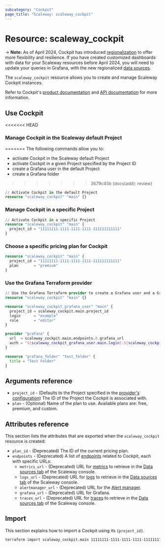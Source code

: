 ```yaml
---
subcategory: "Cockpit"
page_title: "Scaleway: scaleway_cockpit"
---
```


# Resource: scaleway_cockpit

-> **Note:**
As of April 2024, Cockpit has introduced [regionalization](https://www.scaleway.com/en/docs/observability/cockpit/concepts/#region) to offer more flexibility and resilience.
If you have created customized dashboards with data for your Scaleway resources before April 2024, you will need to update your queries in Grafana, with the new regionalized [data sources](../resources/cockpit_source.md).

The `scaleway_cockpit` resource allows you to create and manage Scaleway Cockpit instances.

Refer to Cockpit's [product documentation](https://www.scaleway.com/en/docs/observability/cockpit/concepts/) and [API documentation](https://www.scaleway.com/en/developers/api/cockpit/regional-api) for more information.

## Use Cockpit

<<<<<<< HEAD
### Manage Cockpit in the Scaleway default Project
=======
The following commands allow you to:

- activate Cockpit in the Scaleway default Project
- activate Cockpit in a given Project specified by the Project ID
- create a Grafana user in the default Project
- create a Grafana folder
>>>>>>> 3679c45b (docs(add): review)

```terraform
// Activate Cockpit in the default Project
resource "scaleway_cockpit" "main" {}
```

### Manage Cockpit in a specific Project

```terraform
// Activate Cockpit in a specific Project
resource "scaleway_cockpit" "main" {
  project_id = "11111111-1111-1111-1111-111111111111"
}
```

### Choose a specific pricing plan for Cockpit

```terraform
resource "scaleway_cockpit" "main" {
  project_id = "11111111-1111-1111-1111-111111111111"
  plan       = "premium"
}
```

### Use the Grafana Terraform provider

```terraform
// Use the Grafana Terraform provider to create a Grafana user and a Grafana folder in the default Project's Cockpit
resource "scaleway_cockpit" "main" {}

resource "scaleway_cockpit_grafana_user" "main" {
  project_id = scaleway_cockpit.main.project_id
  login      = "example"
  role       = "editor"
}

provider "grafana" {
  url  = scaleway_cockpit.main.endpoints.0.grafana_url
  auth = "${scaleway_cockpit_grafana_user.main.login}:${scaleway_cockpit_grafana_user.main.password}"
}

resource "grafana_folder" "test_folder" {
  title = "Test Folder"
}
```

## Arguments reference

- `project_id` - (Defaults to the Project specified in the [provider's configuration](../index.md#project_id)) The ID of the Project the Cockpit is associated with.
- `plan` - (Optional) Name of the plan to use. Available plans are: free, premium, and custom.

## Attributes reference

This section lists the attributes that are exported when the `scaleway_cockpit` resource is created:

- `plan_id` - (Deprecated) The ID of the current pricing plan.
- `endpoints` - (Deprecated) A list of [endpoints](https://www.scaleway.com/en/docs/observability/cockpit/concepts/#endpoints) related to Cockpit, each with specific URLs:
    - `metrics_url` - (Deprecated) URL for [metrics](https://www.scaleway.com/en/docs/observability/cockpit/concepts/#metric) to retrieve in the [Data sources tab](https://console.scaleway.com/cockpit/dataSource) of the Scaleway console.
    - `logs_url` - (Deprecated) URL for [logs](https://www.scaleway.com/en/docs/observability/cockpit/concepts/#logs) to retrieve in the [Data sources tab](https://console.scaleway.com/cockpit/dataSource) of the Scaleway console.
    - `alertmanager_url` - (Deprecated) URL for the [Alert manager](https://www.scaleway.com/en/docs/observability/cockpit/concepts/#alert-manager).
    - `grafana_url` - (Deprecated) URL for Grafana.
    - `traces_url` - (Deprecated) URL for [traces](https://www.scaleway.com/en/docs/observability/cockpit/concepts/#traces) to retrieve in the [Data sources tab](https://console.scaleway.com/cockpit/dataSource) of the Scaleway console.

## Import

This section explains how to import a Cockpit using its `{project_id}`.

```bash
terraform import scaleway_cockpit.main 11111111-1111-1111-1111-111111111111
```